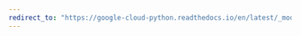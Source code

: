 ```yaml
---
redirect_to: "https://google-cloud-python.readthedocs.io/en/latest/_modules/google/api_core/operations_v1/operations_client.html"
---
```

